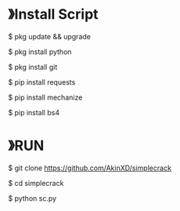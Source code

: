 
# 》Install Script

$ pkg update && upgrade

$ pkg install python

$ pkg install git

$ pip install requests

$ pip install mechanize

$ pip install bs4

# 》RUN

$ git clone https://github.com/AkinXD/simplecrack

$ cd simplecrack

$ python sc.py
